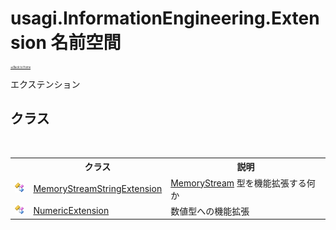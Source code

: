 # usagi.InformationEngineering.Extension 名前空間

<div style="font-size:30%"><a href="https://github.com/usagi/usagi.cs/blob/master/docs/Home.md">≪Back to Home</a></div> 

エクステンション


## クラス
&nbsp;<table><tr><th></th><th>クラス</th><th>説明</th></tr><tr><td>![Public クラス](media/pubclass.gif "Public クラス")</td><td><a href="T_usagi_InformationEngineering_Extension_MemoryStreamStringExtension.md">MemoryStreamStringExtension</a></td><td><a href="http://msdn2.microsoft.com/ja-jp/library/9a84386f" target="_blank">MemoryStream</a> 型を機能拡張する何か</td></tr><tr><td>![Public クラス](media/pubclass.gif "Public クラス")</td><td><a href="T_usagi_InformationEngineering_Extension_NumericExtension.md">NumericExtension</a></td><td>
数値型への機能拡張</td></tr></table>&nbsp;
